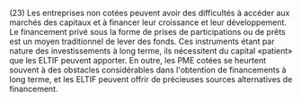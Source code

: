 (23) Les entreprises non cotées peuvent avoir des difficultés à accéder aux marchés des capitaux et à financer leur croissance et leur développement. Le financement privé sous la forme de prises de participations ou de prêts est un moyen traditionnel de lever des fonds. Ces instruments étant par nature des investissements à long terme, ils nécessitent du capital «patient» que les ELTIF peuvent apporter. En outre, les PME cotées se heurtent souvent à des obstacles considérables dans l'obtention de financements à long terme, et les ELTIF peuvent offrir de précieuses sources alternatives de financement.